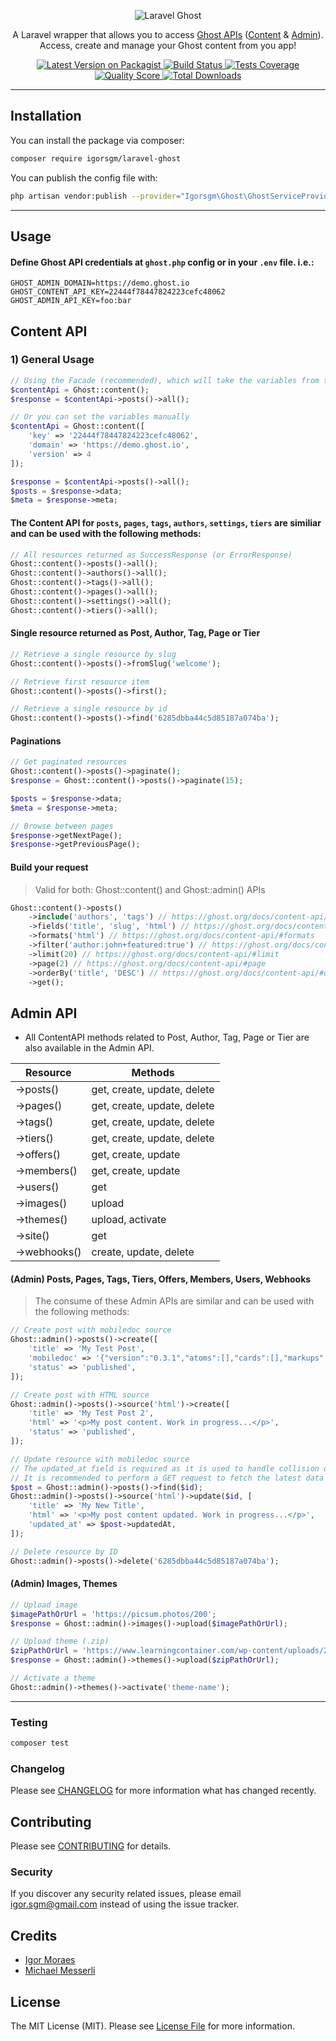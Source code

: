 <p align="center">
    <img src="https://raw.githubusercontent.com/igorsgm/laravel-ghost/master/logo.png" alt="Laravel Ghost">
</p>

<p align="center">A Laravel wrapper that allows you to access <a title="Ghost Content API Documentation" href="https://ghost.org/docs/content-api/">Ghost APIs</a> (<a title="Ghost Content API Documentation" href="https://ghost.org/docs/content-api/">Content</a> & <a title="Ghost Admin API Documentation" href="https://ghost.org/docs/admin-api/">Admin</a>). Access, create and manage your Ghost content from you app!</p>

<p align="center">
    <a href="https://packagist.org/packages/igorsgm/laravel-ghost">
        <img src="https://img.shields.io/packagist/v/igorsgm/laravel-ghost.svg?style=flat-square" alt="Latest Version on Packagist">
    </a>
    <a href="https://travis-ci.org/igorsgm/laravel-ghost">
        <img src="https://img.shields.io/github/actions/workflow/status/igorsgm/laravel-git-hooks/main.yml?style=flat-square" alt="Build Status">
    </a>
<a href="https://travis-ci.org/igorsgm/laravel-ghost">
        <img src="https://img.shields.io/scrutinizer/coverage/g/igorsgm/laravel-ghost/master?style=flat-square" alt="Tests Coverage">
    </a>
    <a href="https://scrutinizer-ci.com/g/igorsgm/laravel-ghost">
        <img src="https://img.shields.io/scrutinizer/g/igorsgm/laravel-ghost.svg?style=flat-square" alt="Quality Score">
    </a>
    <a href="https://packagist.org/packages/igorsgm/laravel-ghost">
        <img src="https://img.shields.io/packagist/dt/igorsgm/laravel-ghost.svg?style=flat-square" alt="Total Downloads">
    </a>
</p>

<hr/>

## Installation

You can install the package via composer:

```bash
composer require igorsgm/laravel-ghost
```

You can publish the config file with:

```bash
php artisan vendor:publish --provider="Igorsgm\Ghost\GhostServiceProvider" --tag="ghost-config"
```

___

## Usage

#### Define Ghost API credentials at `ghost.php` config or in your `.env` file. i.e.:

```
GHOST_ADMIN_DOMAIN=https://demo.ghost.io
GHOST_CONTENT_API_KEY=22444f78447824223cefc48062
GHOST_ADMIN_API_KEY=foo:bar
```

## Content API

### 1) General Usage

```php
// Using the Facade (recommended), which will take the variables from the ghost.php config file
$contentApi = Ghost::content();
$response = $contentApi->posts()->all();

// Or you can set the variables manually
$contentApi = Ghost::content([
    'key' => '22444f78447824223cefc48062',
    'domain' => 'https://demo.ghost.io',
    'version' => 4
]);

$response = $contentApi->posts()->all();
$posts = $response->data;
$meta = $response->meta;
```

#### The Content API for `posts`, `pages`, `tags`, `authors`, `settings`, `tiers` are similiar and can be used with the following methods:

```php
// All resources returned as SuccessResponse (or ErrorResponse)
Ghost::content()->posts()->all();
Ghost::content()->authors()->all();
Ghost::content()->tags()->all();
Ghost::content()->pages()->all();
Ghost::content()->settings()->all();
Ghost::content()->tiers()->all();
```

#### Single resource returned as Post, Author, Tag, Page or Tier

```php
// Retrieve a single resource by slug
Ghost::content()->posts()->fromSlug('welcome');

// Retrieve first resource item
Ghost::content()->posts()->first();

// Retrieve a single resource by id
Ghost::content()->posts()->find('6285dbba44c5d85187a074ba');
```

#### Paginations

```php
// Get paginated resources
Ghost::content()->posts()->paginate();
$response = Ghost::content()->posts()->paginate(15);

$posts = $response->data;
$meta = $response->meta;

// Browse between pages
$response->getNextPage();
$response->getPreviousPage();
```

#### Build your request

> Valid for both: Ghost::content() and Ghost::admin() APIs

```php
Ghost::content()->posts()
    ->include('authors', 'tags') // https://ghost.org/docs/content-api/#include
    ->fields('title', 'slug', 'html') // https://ghost.org/docs/content-api/#fields
    ->formats('html') // https://ghost.org/docs/content-api/#formats
    ->filter('author:john+featured:true') // https://ghost.org/docs/content-api/#filtering
    ->limit(20) // https://ghost.org/docs/content-api/#limit
    ->page(2) // https://ghost.org/docs/content-api/#page
    ->orderBy('title', 'DESC') // https://ghost.org/docs/content-api/#order
    ->get();
```

## Admin API

- All ContentAPI methods related to Post, Author, Tag, Page or Tier are also available in the Admin API.

| Resource     | Methods                     |
|--------------|-----------------------------|
| ->posts()    | get, create, update, delete |
| ->pages()    | get, create, update, delete |
| ->tags()     | get, create, update, delete |
| ->tiers()    | get, create, update, delete |
| ->offers()   | get, create, update         |
| ->members()  | get, create, update         |
| ->users()    | get                         |
| ->images()   | upload                      |
| ->themes()   | upload, activate            |
| ->site()     | get                         |
| ->webhooks() | create, update, delete      |

#### (Admin) Posts, Pages, Tags, Tiers, Offers, Members, Users, Webhooks

> The consume of these Admin APIs are similar and can be used with the following methods:

```php
// Create post with mobiledoc source
Ghost::admin()->posts()->create([
    'title' => 'My Test Post',
    'mobiledoc' => '{"version":"0.3.1","atoms":[],"cards":[],"markups":[],"sections":[[1,"p",[[0,[],0,"My post content. Work in progress..."]]]]}',
    'status' => 'published',
]);

// Create post with HTML source
Ghost::admin()->posts()->source('html')->create([
    'title' => 'My Test Post 2',
    'html' => '<p>My post content. Work in progress...</p>',
    'status' => 'published',
]);

// Update resource with mobiledoc source
// The updated_at field is required as it is used to handle collision detection, and ensure you’re not overwriting more recent updates.
// It is recommended to perform a GET request to fetch the latest data before updating a resource.
$post = Ghost::admin()->posts()->find($id);
Ghost::admin()->posts()->source('html')->update($id, [
    'title' => 'My New Title',
    'html' => '<p>My post content updated. Work in progress...</p>',
    'updated_at' => $post->updatedAt,
]);

// Delete resource by ID
Ghost::admin()->posts()->delete('6285dbba44c5d85187a074ba');
```

#### (Admin) Images, Themes

```php
// Upload image
$imagePathOrUrl = 'https://picsum.photos/200';
$response = Ghost::admin()->images()->upload($imagePathOrUrl);

// Upload theme (.zip)
$zipPathOrUrl = 'https://www.learningcontainer.com/wp-content/uploads/2020/05/sample-zip-file.zip';
$response = Ghost::admin()->themes()->upload($zipPathOrUrl);

// Activate a theme
Ghost::admin()->themes()->activate('theme-name');
```

___

### Testing

```bash
composer test
```

### Changelog

Please see [CHANGELOG](CHANGELOG.md) for more information what has changed recently.

## Contributing

Please see [CONTRIBUTING](CONTRIBUTING.md) for details.

### Security

If you discover any security related issues, please email igor.sgm@gmail.com instead of using the issue tracker.

## Credits

- [Igor Moraes](https://github.com/igorsgm)
- [Michael Messerli](https://github.com/messerli90)

## License

The MIT License (MIT). Please see [License File](LICENSE.md) for more information.
